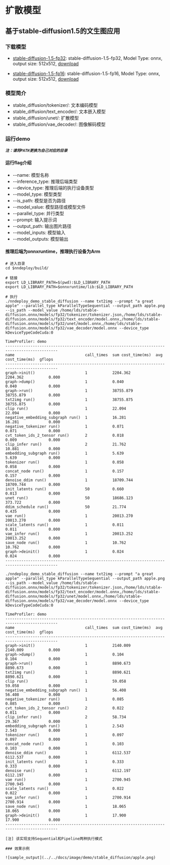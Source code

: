 
# 扩散模型

## 基于stable-diffusion1.5的文生图应用

### 下载模型

- [stable-diffusion-1.5-fp32](stable-diffusion-1.5-fp32): stable-diffusion-1.5-fp32, Model Type: onnx, output size: 512x512, [download](https://www.modelscope.cn/models/nndeploy/nndeploy/resolve/master/stable_diffusion/fp32)

- [stable-diffusion-1.5-fp16](stable-diffusion-1.5-fp16): stable-diffusion-1.5-fp16, Model Type: onnx, output size: 512x512, [download](https://www.modelscope.cn/models/nndeploy/nndeploy/resolve/master/stable_diffusion/fp16)

### 模型简介

- stable_diffusion/tokenizer/: 文本编码模型
- stable_diffusion/text_encoder/: 文本嵌入模型
- stable_diffusion/unet/: 扩散模型
- stable_diffusion/vae_decoder/: 图像解码模型

### 运行demo

***`注：请将PATH更换为自己对应的目录`***

#### 运行flag介绍

- --name: 模型名称
- --inference_type: 推理后端类型
- --device_type: 推理后端的执行设备类型
- --model_type: 模型类型
- --is_path: 模型是否为路径
- --model_value: 模型路径或模型文件
- --parallel_type: 并行类型
- --prompt: 输入提示词
- --output_path: 输出图片路径
- --model_inputs: 模型输入
- --model_outputs: 模型输出

#### 推理后端为onnxruntime，推理执行设备为Arm

```shell
# 进入目录
cd $nndeploy/build/

# 链接
export LD_LIBRARY_PATH=$(pwd):$LD_LIBRARY_PATH
export LD_LIBRARY_PATH=$onnxruntime/lib:$LD_LIBRARY_PATH

# 执行
./nndeploy_demo_stable_diffusion --name txt2img --prompt "a great apple" --parallel_type kParallelTypeSequential --output_path apple.png --is_path --model_value /home/lds/stable-diffusion.onnx/models/fp32/tokenizer/tokenizer.json,/home/lds/stable-diffusion.onnx/models/fp32/text_encoder/model.onnx,/home/lds/stable-diffusion.onnx/models/fp32/unet/model.onnx,/home/lds/stable-diffusion.onnx/models/fp32/vae_decoder/model.onnx --device_type kDeviceTypeCodeCuda:0

TimeProfiler: demo
---------------------------------------------------------------------------------------------
name                               call_times  sum cost_time(ms)  avg cost_time(ms)  gflops
---------------------------------------------------------------------------------------------
graph->init()                      1           2204.362           2204.362           0.000 
graph->dump()                      1           0.040              0.040              0.000 
graph->run()                       1           38755.879          38755.879          0.000 
txt2img run()                      1           38755.875          38755.875          0.000 
clip run()                         1           22.094             22.094             0.000 
negative_embedding_subgraph run()  1           16.281             16.281             0.000 
negative_tokenizer run()           1           0.071              0.071              0.000 
cvt_token_ids_2_tensor run()       2           0.018              0.009              0.000 
clip_infer run()                   2           21.762             10.881             0.000 
embedding_subgraph run()           1           5.639              5.639              0.000 
tokenizer run()                    1           0.058              0.058              0.000 
concat_node run()                  1           0.157              0.157              0.000 
denoise_ddim run()                 1           18709.744          18709.744          0.000 
init_latents run()                 50          0.660              0.013              0.000 
unet run()                         50          18686.123          373.722            0.000 
ddim_schedule run()                50          21.774             0.435              0.000 
vae run()                          1           20013.270          20013.270          0.000 
scale_latents run()                1           0.011              0.011              0.000 
vae_infer run()                    1           20013.252          20013.252          0.000 
save_node run()                    1           10.762             10.762             0.000 
graph->deinit()                    1           0.024              0.024              0.000 
---------------------------------------------------------------------------------------------

./nndeploy_demo_stable_diffusion --name txt2img --prompt "a great apple" --parallel_type kParallelTypeSequential --output_path apple.png --is_path --model_value /home/lds/stable-diffusion.onnx/models/fp32/tokenizer/tokenizer.json,/home/lds/stable-diffusion.onnx/models/fp32/text_encoder/model.onnx,/home/lds/stable-diffusion.onnx/models/fp32/unet/model.onnx,/home/lds/stable-diffusion.onnx/models/fp32/vae_decoder/model.onnx --device_type kDeviceTypeCodeCuda:0

TimeProfiler: demo
---------------------------------------------------------------------------------------------
name                               call_times  sum cost_time(ms)  avg cost_time(ms)  gflops
---------------------------------------------------------------------------------------------
graph->init()                      1           2140.009           2140.009           0.000 
graph->dump()                      1           0.104              0.104              0.000 
graph->run()                       1           8890.673           8890.673           0.000 
txt2img run()                      1           8890.621           8890.621           0.000 
clip run()                         1           59.058             59.058             0.000 
negative_embedding_subgraph run()  1           56.408             56.408             0.000 
negative_tokenizer run()           1           0.085              0.085              0.000 
cvt_token_ids_2_tensor run()       2           0.022              0.011              0.000 
clip_infer run()                   2           58.734             29.367             0.000 
embedding_subgraph run()           1           2.543              2.543              0.000 
tokenizer run()                    1           0.097              0.097              0.000 
concat_node run()                  1           0.103              0.103              0.000 
denoise_ddim run()                 1           6112.537           6112.537           0.000 
init_latents run()                 1           0.333              0.333              0.000 
denoise run()                      1           6112.197           6112.197           0.000 
vae run()                          1           2700.945           2700.945           0.000 
scale_latents run()                1           0.022              0.022              0.000 
vae_infer run()                    1           2700.914           2700.914           0.000 
save_node run()                    1           18.065             18.065             0.000 
graph->deinit()                    1           17.900             17.900             0.000 
---------------------------------------------------------------------------------------------

[注] 该实现支持Sequential和Pipeline两种执行模式

### 效果示例

![sample_output](../../docs/image/demo/stable_diffusion/apple.png)